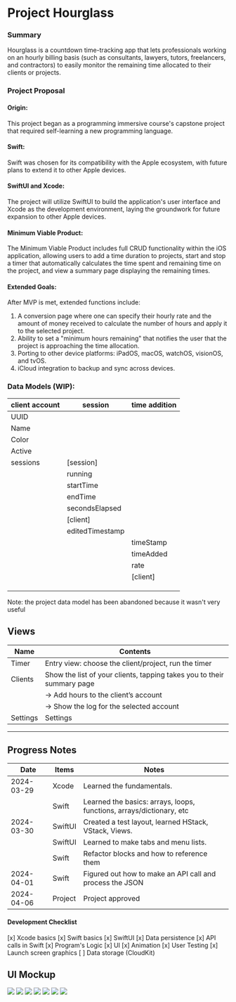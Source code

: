 # Project Hourglass

### Summary

Hourglass is a countdown time-tracking app that lets professionals working on an hourly billing basis (such as consultants, lawyers, tutors, freelancers, and contractors) to easily monitor the remaining time allocated to their clients or projects.

### Project Proposal

#### Origin:

This project began as a programming immersive course's capstone project that required self-learning a new programming language.

#### Swift:

Swift was chosen for its compatibility with the Apple ecosystem, with future plans to extend it to other Apple devices.

#### SwiftUI and Xcode:

The project will utilize SwiftUI to build the application's user interface and Xcode as the development environment, laying the groundwork for future expansion to other Apple devices.

#### Minimum Viable Product:

The Minimum Viable Product includes full CRUD functionality within the iOS application, allowing users to add a time duration to projects, start and stop a timer that automatically calculates the time spent and remaining time on the project, and view a summary page displaying the remaining times.

#### Extended Goals:

After MVP is met, extended functions include:

1. A conversion page where one can specify their hourly rate and the amount of money received to calculate the number of hours and apply it to the selected project.
2. Ability to set a "minimum hours remaining" that notifies the user that the project is approaching the time allocation.
3. Porting to other device platforms: iPadOS, macOS, watchOS, visionOS, and tvOS.
4. iCloud integration to backup and sync across devices.

### Data Models (WIP):

| client account | session         | time addition |
| -------------- | --------------- | ------------- |
| UUID           |                 |               |
| Name           |                 |               |
| Color          |                 |               |
| Active         |                 |               |
| sessions       | \[session]      |               |
|                | running         |               |
|                | startTime       |               |
|                | endTime         |               |
|                | secondsElapsed  |               |
|                | \[client]       |               |
|                | editedTimestamp |               |
|                |                 | timeStamp     |
|                |                 | timeAdded     |
|                |                 | rate          |
|                |                 | \[client]     |
|                |                 |               |
|                |                 |               |
|                |                 |               |

Note: the project data model has been abandoned because it wasn't very useful

## Views

| Name     | Contents                                                               |
| -------- | ---------------------------------------------------------------------- |
| Timer    | Entry view: choose the client/project, run the timer                   |
| Clients  | Show the list of your clients, tapping takes you to their summary page |
|          | -> Add hours to the client’s account                                   |
|          | -> Show the log for the selected account                               |
| Settings | Settings                                                               |

---

## Progress Notes

| Date       | Items   | Notes                                                                |
| ---------- | ------- | -------------------------------------------------------------------- |
| 2024-03-29 | Xcode   | Learned the fundamentals.                                            |
|            | Swift   | Learned the basics: arrays, loops, functions, arrays/dictionary, etc |
| 2024-03-30 | SwiftUI | Created a test layout, learned HStack, VStack, Views.                |
|            | SwiftUI | Learned to make tabs and menu lists.                                 |
|            | Swift   | Refactor blocks and how to reference them                            |
| 2024-04-01 | Swift   | Figured out how to make an API call and process the JSON             |
| 2024-04-06 | Project | Project approved                                                     |

#### Development Checklist

[x] Xcode basics
[x] Swift basics
[x] SwiftUI
[x] Data persistence
[x] API calls in Swift
[x] Program's Logic
[x] UI
[x] Animation
[x] User Testing
[x] Launch screen graphics
[ ] Data storage (CloudKit)

## UI Mockup

<img src="./hourglass/Screenshots/2024-05-03-hourglass-01-timer.PNG">
<img src="./hourglass/Screenshots/2024-05-03-hourglass-02-sessionDetails.PNG">
<img src="./hourglass/Screenshots/2024-05-03-hourglass-03-clients.PNG">
<img src="./hourglass/Screenshots/2024-05-03-hourglass-04-clientsDetails.PNG">
<img src="./hourglass/Screenshots/2024-05-03-hourglass-05-clientAddTimeModal.PNG">
<img src="./hourglass/Screenshots/2024-05-03-hourglass-06-settings.PNG">
<img src="./hourglass/Screenshots/2024-05-03-hourglass-07-settingsModal">
